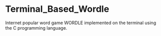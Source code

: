 # Terminal_Based_Wordle
Internet popular word game WORDLE implemented on the terminal using the C programming language.
